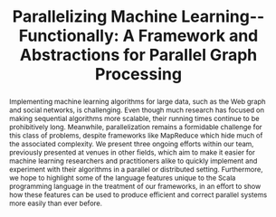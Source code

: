 ---
isconference: true
title: "Parallelizing Machine Learning-- Functionally: A Framework and Abstractions for Parallel Graph Processing"
authors: "Philipp Haller and Heather Miller"
conference: "Scala Workshop"
abbrv: "Scala"
location: "Stanford, CA, USA"
pdf: "http://infoscience.epfl.ch/record/165111/files/scalawksp11.pdf"
abstract: 'Implementing machine learning algorithms for large data, such as the Web graph and social networks, is challenging. Even though much research has focused on making sequential algorithms more scalable, their running times continue to be prohibitively long. Meanwhile, parallelization remains a formidable challenge for this class of problems, despite frameworks like MapReduce which hide much of the associated complexity. We present three ongoing efforts within our team, previously presented at venues in other fields, which aim to make it easier for machine learning researchers and practitioners alike to quickly implement and experiment with their algorithms in a parallel or distributed setting. Furthermore, we hope to highlight some of the language features unique to the Scala programming language in the treatment of our frameworks, in an effort to show how these features can be used to produce efficient and correct parallel systems more easily than ever before.'
---